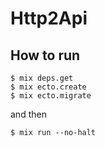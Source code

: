 # Http2Api

## How to run

```
$ mix deps.get
$ mix ecto.create
$ mix ecto.migrate
```
and then

```
$ mix run --no-halt
```
